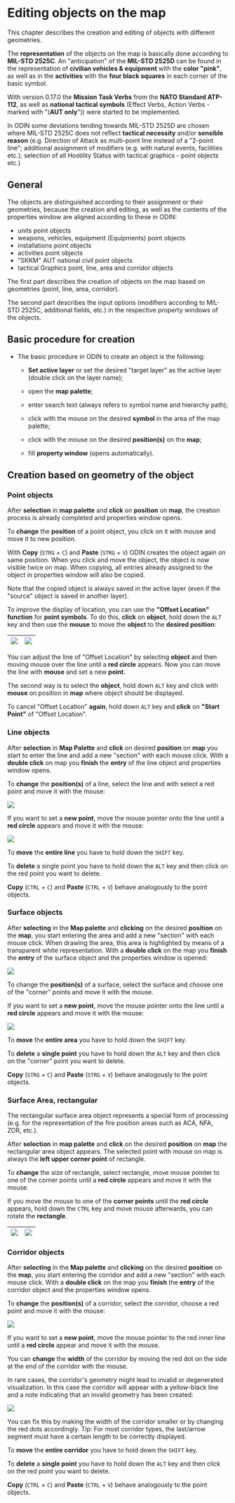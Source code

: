 # Editing objects on the map



This chapter describes the creation and editing of objects with different geometries.

The **representation** of the objects on the map is basically done according to **MIL-STD 2525C**. An "anticipation" of the **MIL-STD 2525D** can be found in the representation of **civilian vehicles & equipment** with the **color "pink"**, as well as in the **activities** with the **four black squares** in each corner of the basic symbol.

With version 0.17.0 the **Mission Task Verbs** from the **NATO Standard ATP-112**, as well as **national tactical symbols** (Effect Verbs, Action Verbs - marked with "(**AUT only**")) were started to be implemented.

In ODIN some deviations tending towards MIL-STD 2525D are chosen where MIL-STD 2525C does not reflect **tactical necessity** and/or **sensible reason** (e.g. Direction of Attack as multi-point line instead of a "2-point line"; additional assignment of modifiers (e.g. with natural events, facilities etc.); selection of all Hostility Status with tactical graphics - point objects etc.)





## General



The objects are distinguished according to their assignment or their geometries, because the creation and editing, as well as the contents of the properties window are aligned according to these in ODIN:

- units point objects
- weapons, vehicles, equipment (Equipments) point objects
- installations point objects
- activities point objects
- "SKKM" AUT national civil point objects
- tactical Graphics point, line, area and corridor objects

The first part describes the creation of objects on the map based on geometries (point, line, area, corridor).

The second part describes the input options (modifiers according to MIL-STD 2525C, additional fields, etc.) in the respective property windows of the objects.





## Basic procedure for creation



-   The basic procedure in ODIN to create an object is the following:

    - **Set active layer** or set the desired "target layer" as the active layer (double click on the layer name);

    - open the **map palette**;
    - enter search text (always refers to symbol name and hierarchy path);
    - click with the mouse on the desired **symbol** in the area of the map palette;
    - click with the mouse on the desired **position(s)** on the **map**;
    - fill **property window** (opens automatically).





## Creation based on geometry of the object



### Point objects



After **selection** in **map palette** and **click** on **position** on **map**, the creation process is already completed and properties window opens.

To **change** the **position** of a point object, you click on it with mouse and move it to new position.

With **Copy** (`STRG` + `C`) and **Paste** (`STRG` + `V`) ODIN creates the object again on same position. When you click and move the object, the object is now visible twice on map. When copying, all entries already assigned to the object in properties window will also be copied.

Note that the copied object is always saved in the active layer (even if the "source" object is saved in another layer).



To improve the display of location, you can use the **"Offset Location" function** for **point symbols**. To do this, **click** on **object**, hold down the `ALT` key and then use the **mouse** to move the **object** to the **desired position**:

| ![](images/en/Punktobjekte_Offset_1.png) | ![](images/en/Punktobjekte_Offset_2.png) |
| :-----------------------------------: | :-----------------------------------: |

You can adjust the line of "Offset Location" by selecting **object** and then moving mouse over the line until a **red circle** appears. Now you can move the line with **mouse** and set a new **point**.

The second way is to select the **object**, hold down `ALT` key and click with **mouse** on position in **map** where object should be displayed.

To cancel "Offset Location" **again**, hold down `ALT` key and **click** on **"Start Point"** of "Offset Location".



### Line objects



After **selection** in **Map Palette** and **click** on desired **position** on **map** you start to enter the line and add a new "section" with each mouse click. With a **double click** on map you **finish** the **entry** of the line object and properties window opens.

To **change** the **position(s)** of a line, select the line and with select a red point and move it with the mouse:

![](images/en/Linienobjekte_1.png)



If you want to set a **new point**, move the mouse pointer onto the line until a **red circle** appears and move it with the mouse:

![](images/en/Linienobjekte_2.png)



To **move** the **entire line** you have to hold down the `SHIFT` key.

To **delete** a single point you have to hold down the `ALT` key and then click on the red point you want to delete.

**Copy** (`CTRL` + `C`) and **Paste** (`CTRL` + `V`) behave analogously to the point objects.



### Surface objects



After **selecting** in the **Map palette** and **clicking** on the desired **position** on the **map**, you start entering the area and add a new "section" with each mouse click. When drawing the area, this area is highlighted by means of a transparent white representation. With a **double click** on the map you **finish** the **entry** of the surface object and the properties window is opened:

![](images/en/Flaechenobjekte_1.png)





To change the **position(s)** of a surface, select the surface and choose one of the "corner" points and move it with the mouse.

If you want to set a **new point**, move the mouse pointer onto the line until a **red circle** appears and move it with the mouse:

![](images/en/Flaechenobjekte_2.png)



To **move** the **entire area** you have to hold down the `SHIFT` key.

To **delete** a **single point** you have to hold down the `ALT` key and then click on the "corner" point you want to delete.

**Copy** (`STRG` + `C`) and **Paste** (`STRG` + `V`) behave analogously to the point objects.



### Surface Area, rectangular



The rectangular surface area object represents a special form of processing (e.g. for the representation of the fire position areas such as ACA, NFA, ZOR, etc.).

After **selection** in **map palette** and **click** on the desired **position** on **map** the rectangular area object appears. The selected point with mouse on map is always the **left upper corner point** of rectangle.

To **change** the size of rectangle, select rectangle, move mouse pointer to one of the corner points until a **red circle** appears and move it with the mouse.

If you move the mouse to one of the **corner points** until the **red circle** appears, hold down the `CTRL` key and move mouse afterwards, you can rotate the **rectangle**.

| ![](images/rechteckige_Flaeche_1.png) | ![](images/rechteckige_Flaeche_2.png) |
| :-----------------------------------: | :-----------------------------------: |



### Corridor objects



After **selecting** in the **Map palette** and **clicking** on the desired **position** on the **map**, you start entering the corridor and add a new "section" with each mouse click. With a **double click** on the map you **finish** the **entry** of the corridor object and the properties window opens.

To **change** the **position(s)** of a corridor, select the corridor, choose a red point and move it with the mouse:

![](images/en/Korridorobjekte_1.png)



If you want to set a **new point**, move the mouse pointer to the red inner line until a **red circle** appear and move it with the mouse.

You can **change** the **width** of the corridor by moving the red dot on the side at the end of the corridor with the mouse.


In rare cases, the corridor's geometry might lead to invalid or degenerated visualization.
In this case the corridor will appear with a yellow-black line and a note indicating that an invalid geometry has been created:

![](images/en/Korridorobjekte_2.png)



You can fix this by making the width of the corridor smaller or by changing the red dots accordingly. Tip: For most corridor types, the last/arrow segment must have a certain length to be correctly displayed.



To **move** the **entire corridor** you have to hold down the `SHIFT` key.

To **delete** a **single point** you have to hold down the `ALT` key and then click on the red point you want to delete.

**Copy** (`CTRL` + `C`) and **Paste** (`CTRL` + `V`) behave analogously to the point objects.

